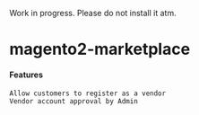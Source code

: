 Work in progress. Please do not install it atm.

# magento2-marketplace

#### Features
```
Allow customers to register as a vendor
Vendor account approval by Admin
```
